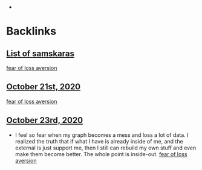 - 

# Backlinks
## [List of samskaras](<List of samskaras.md>)
[fear of loss aversion](<fear of loss aversion.md>)

## [October 21st, 2020](<October 21st, 2020.md>)
[fear of loss aversion](<fear of loss aversion.md>)

## [October 23rd, 2020](<October 23rd, 2020.md>)
- I feel so fear when my graph becomes a mess and loss a lot of data. I realized the truth that if what I have is already inside of me, and the external is just support me, then I still can rebuild my own stuff and even make them become better. The whole point is inside-out. [fear of loss aversion](<fear of loss aversion.md>)

